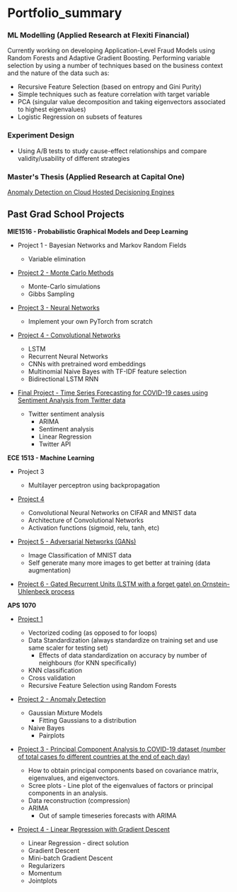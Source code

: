 # Portfolio_summary

###  ML Modelling (Applied Research at Flexiti Financial)
Currently working on developing Application-Level Fraud Models using Random Forests and Adaptive Gradient Boosting. 
Performing variable selection by using a number of techniques based on the business context and the nature of the data such as:
* Recursive Feature Selection (based on entropy and Gini Purity)
* Simple techniques such as feature correlation with target variable
* PCA (singular value decomposition and taking eigenvectors associated to highest eigenvalues)
* Logistic Regression on subsets of features

### Experiment Design 
* Using A/B tests to study cause-effect relationships and compare validity/usability of different strategies 

### Master's Thesis (Applied Research at Capital One)
[Anomaly Detection on Cloud Hosted Decisioning Engines](https://github.com/armandordorica/Anomaly-Detection-GMMs/blob/main/Anomaly%20Detection%20with%20Gaussian%20Mixture%20Models%20Thesis.pdf)

## Past Grad School Projects

**MIE1516 - Probabilistic Graphical Models and Deep Learning**

* Project 1 - Bayesian Networks and Markov Random Fields
  * Variable elimination 

* [Project 2 - Monte Carlo Methods](https://github.com/armandordorica/MIE1516_A2_Gibbs_sampling)
  * Monte-Carlo simulations 
  * Gibbs Sampling 

* [Project 3 - Neural Networks](https://github.com/armandordorica/MIE1516_A3_Neural_Network)
  * Implement your own PyTorch from scratch 

* [Project 4 - Convolutional Networks](https://github.com/armandordorica/MIE1516_A4_ConvNets)
  * LSTM 
  * Recurrent Neural Networks 
  * CNNs with pretrained word embeddings 
  * Multinomial Naive Bayes with TF-IDF feature selection
  * Bidirectional LSTM RNN 

* [Final Project - Time Series Forecasting for COVID-19 cases using Sentiment Analysis from Twitter data](https://github.com/armandordorica/Twitter_Sentiment_Analysis/blob/master/Final%20Submission/Armando%20Ordorica%20-%20Final%20Project%20Report%20-%20MIE1516.pdf)
  * Twitter sentiment analysis 
    * ARIMA 
    * Sentiment analysis
    * Linear Regression
    * Twitter API

**ECE 1513 - Machine Learning**
* Project 3
  * Multilayer perceptron using backpropagation

* [Project 4](https://github.com/armandordorica/ECE1513_A4)
  * Convolutional Neural Networks on CIFAR and MNIST data 
  * Architecture of Convolutional Networks 
  * Activation functions (sigmoid, relu, tanh, etc)

* [Project 5 - Adversarial Networks (GANs)](https://github.com/armandordorica/ECE1513_A5_Adversarial_training)
  * Image Classification of MNIST data 
  * Self generate many more images to get better at training (data augmentation)

* [Project 6 - Gated Recurrent Units (LSTM with a forget gate) on Ornstein-Uhlenbeck process](https://github.com/armandordorica/ECE1513_A6_RNNs_GRUs)

**APS 1070**
* [Project 1](https://github.com/armandordorica/APS1070_A1)
  * Vectorized coding (as opposed to for loops)
  * Data Standardization (always standardize on training set and use same scaler for testing set)
    * Effects of data standardization on accuracy by number of neighbours (for KNN specifically)
  * KNN classification 
  * Cross validation 
  * Recursive Feature Selection using Random Forests 

* [Project 2 - Anomaly Detection](https://github.com/armandordorica/APS1070_Anomaly_Detection)
  * Gaussian Mixture Models 
    * Fitting Gaussians to a distribution
  * Naive Bayes
    * Pairplots 

* [Project 3 - Principal Component Analysis to COVID-19 dataset (number of total cases fo different countries at the end of each day)](https://github.com/armandordorica/APS1070_Project3_PCA)
  * How to obtain principal components based on covariance matrix, eigenvalues, and eigenvectors. 
  * Scree plots - Line plot of the eigenvalues of factors or principal components in an analysis. 
  * Data reconstruction (compression)
  * ARIMA 
    * Out of sample timeseries forecasts with ARIMA 

* [Project 4 - Linear Regression with Gradient Descent](https://github.com/armandordorica/APS1070_A4_Linear_Regression_Gradient_Descent)
  * Linear Regression - direct solution
  * Gradient Descent
  * Mini-batch Gradient Descent
  * Regularizers 
  * Momentum 
  * Jointplots 








